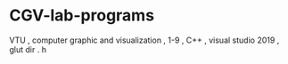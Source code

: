 # CGV-lab-programs
VTU , computer graphic and visualization , 1-9 , C++ , visual studio 2019 , glut dir . h

